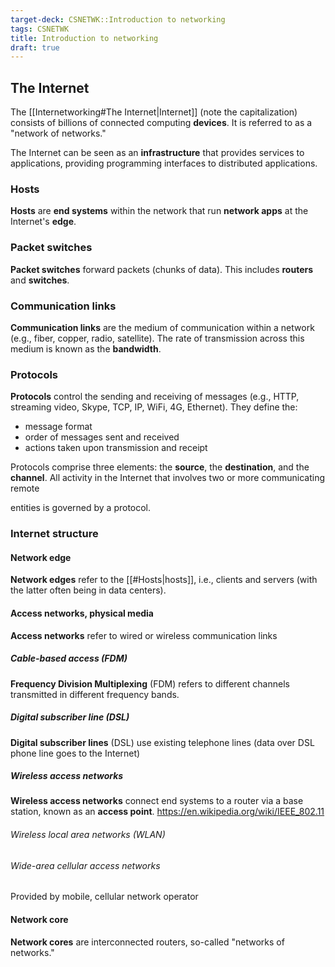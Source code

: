 ```yaml
---
target-deck: CSNETWK::Introduction to networking
tags: CSNETWK
title: Introduction to networking
draft: true
---
```


## The Internet

The [[Internetworking#The Internet|Internet]] (note the capitalization) consists of billions of connected computing **devices**. It is referred to as a "network of networks."

The Internet can be seen as an **infrastructure** that provides services to applications, providing programming interfaces to distributed applications.

<!--ID: 1726155954247-->

### Hosts

**Hosts** are **end systems** within the network that run **network apps** at the Internet's **edge**.
<!--ID: 1726155954254-->

### Packet switches

**Packet switches** forward packets (chunks of data). This includes **routers** and **switches**.
<!--ID: 1726155954259-->

### Communication links

**Communication links** are the medium of communication within a network (e.g., fiber, copper, radio, satellite). The rate of transmission across this medium is known as the **bandwidth**.
<!--ID: 1726155954265-->

### Protocols

**Protocols** control the sending and receiving of messages (e.g., HTTP, streaming video, Skype, TCP, IP, WiFi, 4G, Ethernet). They define the:

- message format
- order of messages sent and received
- actions taken upon transmission and receipt

Protocols comprise three elements: the **source**, the **destination**, and the **channel**. All activity in the Internet that involves two or more communicating remote

entities is governed by a protocol.

<!--ID: 1726155954269-->

### Internet structure

<!--ID: 1726155954273-->

#### Network edge

**Network edges** refer to the [[#Hosts|hosts]], i.e., clients and servers (with the latter often being in data centers).
<!--ID: 1726155954278-->

#### Access networks, physical media

**Access networks** refer to wired or wireless communication links
<!--ID: 1726155954281-->

##### Cable-based access (FDM)

**Frequency Division Multiplexing** (FDM) refers to different channels transmitted in different frequency bands.
<!--ID: 1726155954284-->

##### Digital subscriber line (DSL)

**Digital subscriber lines** (DSL) use existing telephone lines (data over DSL phone line goes to the Internet)
<!--ID: 1726155954287-->

##### Wireless access networks

**Wireless access networks** connect end systems to a router via a base station, known as an **access point**.
https://en.wikipedia.org/wiki/IEEE_802.11
<!--ID: 1726155954291-->

###### Wireless local area networks (WLAN)

<!--ID: 1726155954296-->

###### Wide-area cellular access networks

Provided by mobile, cellular network operator

<!--ID: 1726155954300-->

#### Network core

**Network cores** are interconnected routers, so-called "networks of networks."
<!--ID: 1726155954303-->

